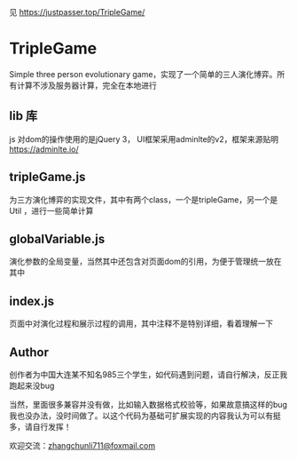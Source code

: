 见 https://justpasser.top/TripleGame/
# TripleGame
Simple three person evolutionary game，实现了一个简单的三人演化博弈。所有计算不涉及服务器计算，完全在本地进行

## lib 库
js 对dom的操作使用的是jQuery 3， UI框架采用adminlte的v2，框架来源贴明 https://adminlte.io/

## tripleGame.js 
为三方演化博弈的实现文件，其中有两个class，一个是tripleGame，另一个是Util
，进行一些简单计算

## globalVariable.js

演化参数的全局变量，当然其中还包含对页面dom的引用，为便于管理统一放在其中

## index.js

页面中对演化过程和展示过程的调用，其中注释不是特别详细，看着理解一下

## Author
创作者为中国大连某不知名985三个学生，如代码遇到问题，请自行解决，反正我跑起来没bug

当然，里面很多兼容并没有做，比如输入数据格式校验等，如果故意搞这样的bug我也没办法，没时间做了。以这个代码为基础可扩展实现的内容我认为可以有挺多，请自行发挥！

欢迎交流：zhangchunli711@foxmail.com
